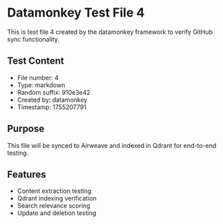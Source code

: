 # Datamonkey Test File 4

This is test file 4 created by the datamonkey framework to verify GitHub sync functionality.

## Test Content
- File number: 4
- Type: markdown
- Random suffix: 910e3e42
- Created by: datamonkey
- Timestamp: 1755207791

## Purpose
This file will be synced to Airweave and indexed in Qdrant for end-to-end testing.

## Features
- Content extraction testing
- Qdrant indexing verification
- Search relevance scoring
- Update and deletion testing
